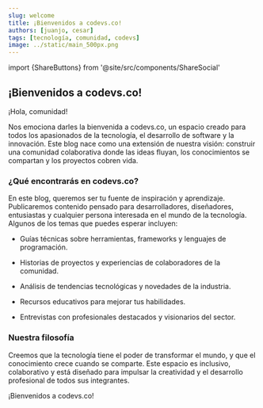 ```yaml
---
slug: welcome
title: ¡Bienvenidos a codevs.co!
authors: [juanjo, cesar]
tags: [tecnología, comunidad, codevs]
image: ../static/main_500px.png
---
```


import {ShareButtons} from '@site/src/components/ShareSocial'

## ¡Bienvenidos a codevs.co!

¡Hola, comunidad!

Nos emociona darles la bienvenida a codevs.co, un espacio creado para todos los apasionados de la tecnología, el desarrollo de software y la innovación. Este blog nace como una extensión de nuestra visión: construir una comunidad colaborativa donde las ideas fluyan, los conocimientos se compartan y los proyectos cobren vida.

<!-- truncate -->

### ¿Qué encontrarás en codevs.co?

En este blog, queremos ser tu fuente de inspiración y aprendizaje. Publicaremos contenido pensado para desarrolladores, diseñadores, entusiastas y cualquier persona interesada en el mundo de la tecnología. Algunos de los temas que puedes esperar incluyen:

- Guías técnicas sobre herramientas, frameworks y lenguajes de programación.

- Historias de proyectos y experiencias de colaboradores de la comunidad.

- Análisis de tendencias tecnológicas y novedades de la industria.

- Recursos educativos para mejorar tus habilidades.

- Entrevistas con profesionales destacados y visionarios del sector.

### Nuestra filosofía

Creemos que la tecnología tiene el poder de transformar el mundo, y que el conocimiento crece cuando se comparte. Este espacio es inclusivo, colaborativo y está diseñado para impulsar la creatividad y el desarrollo profesional de todos sus integrantes.

¡Bienvenidos a codevs.co!

<!-- [Docusaurus blogging features](https://docusaurus.io/docs/blog) are powered by the [blog plugin](https://docusaurus.io/docs/api/plugins/@docusaurus/plugin-content-blog).

Here are a few tips you might find useful. -->


<ShareButtons />